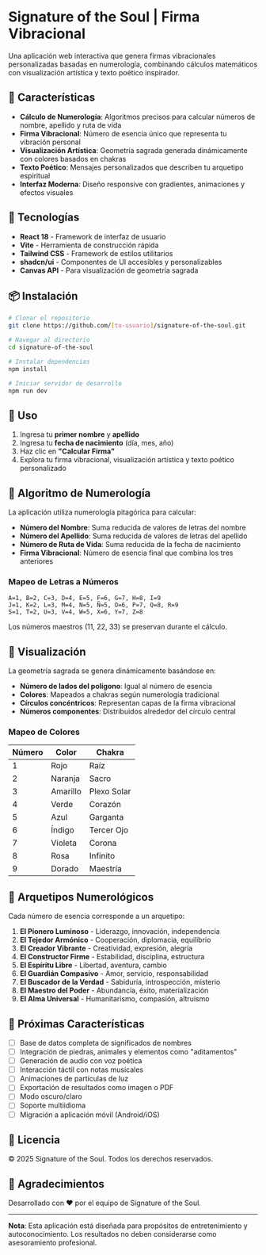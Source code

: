 # Signature of the Soul | Firma Vibracional

Una aplicación web interactiva que genera firmas vibracionales personalizadas basadas en numerología, combinando cálculos matemáticos con visualización artística y texto poético inspirador.

## 🌟 Características

- **Cálculo de Numerología**: Algoritmos precisos para calcular números de nombre, apellido y ruta de vida
- **Firma Vibracional**: Número de esencia único que representa tu vibración personal
- **Visualización Artística**: Geometría sagrada generada dinámicamente con colores basados en chakras
- **Texto Poético**: Mensajes personalizados que describen tu arquetipo espiritual
- **Interfaz Moderna**: Diseño responsive con gradientes, animaciones y efectos visuales

## 🚀 Tecnologías

- **React 18** - Framework de interfaz de usuario
- **Vite** - Herramienta de construcción rápida
- **Tailwind CSS** - Framework de estilos utilitarios
- **shadcn/ui** - Componentes de UI accesibles y personalizables
- **Canvas API** - Para visualización de geometría sagrada

## 📦 Instalación

```bash
# Clonar el repositorio
git clone https://github.com/[tu-usuario]/signature-of-the-soul.git

# Navegar al directorio
cd signature-of-the-soul

# Instalar dependencias
npm install

# Iniciar servidor de desarrollo
npm run dev
```

## 🎯 Uso

1. Ingresa tu **primer nombre** y **apellido**
2. Ingresa tu **fecha de nacimiento** (día, mes, año)
3. Haz clic en **"Calcular Firma"**
4. Explora tu firma vibracional, visualización artística y texto poético personalizado

## 🔢 Algoritmo de Numerología

La aplicación utiliza numerología pitagórica para calcular:

- **Número del Nombre**: Suma reducida de valores de letras del nombre
- **Número del Apellido**: Suma reducida de valores de letras del apellido
- **Número de Ruta de Vida**: Suma reducida de la fecha de nacimiento
- **Firma Vibracional**: Número de esencia final que combina los tres anteriores

### Mapeo de Letras a Números

```
A=1, B=2, C=3, D=4, E=5, F=6, G=7, H=8, I=9
J=1, K=2, L=3, M=4, N=5, Ñ=5, O=6, P=7, Q=8, R=9
S=1, T=2, U=3, V=4, W=5, X=6, Y=7, Z=8
```

Los números maestros (11, 22, 33) se preservan durante el cálculo.

## 🎨 Visualización

La geometría sagrada se genera dinámicamente basándose en:

- **Número de lados del polígono**: Igual al número de esencia
- **Colores**: Mapeados a chakras según numerología tradicional
- **Círculos concéntricos**: Representan capas de la firma vibracional
- **Números componentes**: Distribuidos alrededor del círculo central

### Mapeo de Colores

| Número | Color | Chakra |
|--------|-------|--------|
| 1 | Rojo | Raíz |
| 2 | Naranja | Sacro |
| 3 | Amarillo | Plexo Solar |
| 4 | Verde | Corazón |
| 5 | Azul | Garganta |
| 6 | Índigo | Tercer Ojo |
| 7 | Violeta | Corona |
| 8 | Rosa | Infinito |
| 9 | Dorado | Maestría |

## 📝 Arquetipos Numerológicos

Cada número de esencia corresponde a un arquetipo:

1. **El Pionero Luminoso** - Liderazgo, innovación, independencia
2. **El Tejedor Armónico** - Cooperación, diplomacia, equilibrio
3. **El Creador Vibrante** - Creatividad, expresión, alegría
4. **El Constructor Firme** - Estabilidad, disciplina, estructura
5. **El Espíritu Libre** - Libertad, aventura, cambio
6. **El Guardián Compasivo** - Amor, servicio, responsabilidad
7. **El Buscador de la Verdad** - Sabiduría, introspección, misterio
8. **El Maestro del Poder** - Abundancia, éxito, materialización
9. **El Alma Universal** - Humanitarismo, compasión, altruismo

## 🔮 Próximas Características

- [ ] Base de datos completa de significados de nombres
- [ ] Integración de piedras, animales y elementos como "aditamentos"
- [ ] Generación de audio con voz poética
- [ ] Interacción táctil con notas musicales
- [ ] Animaciones de partículas de luz
- [ ] Exportación de resultados como imagen o PDF
- [ ] Modo oscuro/claro
- [ ] Soporte multiidioma
- [ ] Migración a aplicación móvil (Android/iOS)

## 📄 Licencia

© 2025 Signature of the Soul. Todos los derechos reservados.

## 🙏 Agradecimientos

Desarrollado con ❤️ por el equipo de Signature of the Soul.

---

**Nota**: Esta aplicación está diseñada para propósitos de entretenimiento y autoconocimiento. Los resultados no deben considerarse como asesoramiento profesional.

